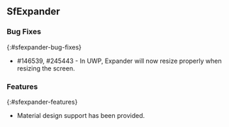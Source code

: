 ## SfExpander

### Bug Fixes
{:#sfexpander-bug-fixes}

* #146539, #245443 - In UWP, Expander will now resize properly when resizing the screen.

### Features
{:#sfexpander-features}

* Material design support has been provided.